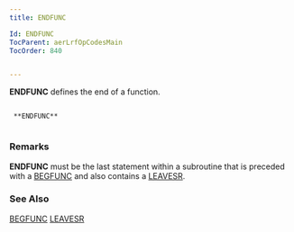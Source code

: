 ```yaml
---
title: ENDFUNC

Id: ENDFUNC
TocParent: aerLrfOpCodesMain
TocOrder: 840


---
```


**ENDFUNC** defines the end of a function. 

```

 **ENDFUNC** 
        
```

### Remarks
**ENDFUNC** must be the last statement within a subroutine that is preceded with a [BEGFUNC](BEGFUNC.html) and also contains a [LEAVESR](LEAVESR.html). 

### See Also
[BEGFUNC](BEGFUNC.html)
[LEAVESR](LEAVESR.html) 
